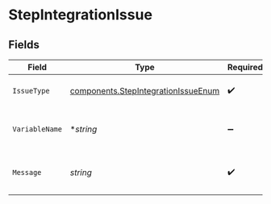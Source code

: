 # StepIntegrationIssue


## Fields

| Field                                                                                      | Type                                                                                       | Required                                                                                   | Description                                                                                |
| ------------------------------------------------------------------------------------------ | ------------------------------------------------------------------------------------------ | ------------------------------------------------------------------------------------------ | ------------------------------------------------------------------------------------------ |
| `IssueType`                                                                                | [components.StepIntegrationIssueEnum](../../models/components/stepintegrationissueenum.md) | :heavy_check_mark:                                                                         | Type of integration issue                                                                  |
| `VariableName`                                                                             | **string*                                                                                  | :heavy_minus_sign:                                                                         | Name of the variable related to the issue                                                  |
| `Message`                                                                                  | *string*                                                                                   | :heavy_check_mark:                                                                         | Detailed message describing the issue                                                      |